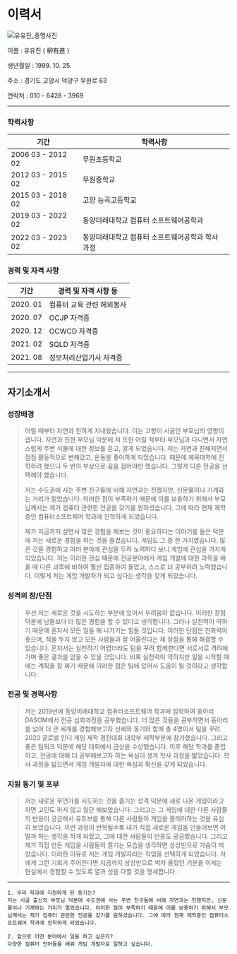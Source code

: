 # 이력서



![유유진_증명사진](C:\Users\UUJIN\Desktop\그림1.jpg)			

이름 : 유유진 ( 柳有進 )

생년월일 : 1999. 10. 25.

주소 : 경기도 고양시 덕양구 무원로 63

연락처 : 010 - 6428 - 3969

------

### 학력사항

| 기간              | 학력사항                                         |
| ----------------- | ------------------------------------------------ |
| 2006 03 - 2012 02 | 무원초등학교                                     |
| 2012 03 - 2015 02 | 무원중학교                                       |
| 2015 03 - 2018 02 | 고양 능곡고등학교                                |
| 2019 03 - 2022 02 | 동양미래대학교 컴퓨터 소프트웨어공학과           |
| 2022 03 - 2023 02 | 동양미래대학교 컴퓨터 소프트웨어공학과 학사 과정 |



### 경력 및 자격 사항

| 기간     | 경력 및 자격 사항 등      |
| -------- | ------------------------- |
| 2020. 01 | 컴퓨터 교육 관련 해외봉사 |
| 2020. 07 | OCJP 자격증               |
| 2020. 12 | OCWCD 자격증              |
| 2021. 02 | SQLD 자격증               |
| 2021. 08 | 정보처리산업기사 자격증   |





------

## 자기소개서

### 성장배경

> 어릴 때부터 자연과 친하게 지내왔습니다. 이는 고향이 시골인 부모님의 영향이 큽니다. 자연과 친한 부모님 덕분에 저 또한 어릴 적부터 부모님과 다니면서 자연스럽게 주변 식물에 대한 정보를 듣고, 알게 되었습니다. 저는 자연과 친해지면서 점점 활동적으로 변해갔고, 운동을 좋아하게 되었습니다. 때문에 체육대학에 진학하려 했으나 두 번의 부상으로 꿈을 접어야만 했습니다. 그렇게 다른 전공을 선택해야 했습니다. 
>
> 저는 수도권에 사는 주변 친구들에 비해 자연과는 친했지만, 신문물이나 기계와는 거리가 멀었습니다. 이러한 점이 부족하기 때문에 이를 보충하기 위해서 부모님께서는 제가 컴퓨터 관련한 전공을 갖기를 원하셨습니다. 그에 따라 현재 재학중인 컴퓨터소프트웨어 학과에 진학하게 되었습니다.
>
> 제가 지금까지 살면서 많은 경험을 해보는 것이 중요하다는 이야기를 들은 덕분에 저는 새로운 경험을 하는 것을 즐겼습니다. 게임도 그 중 한 가지였습니다. 많은 것을 경험하고 여러 분야에 관심을 두려 노력하다 보니 게임에 관심을 가지게 되었습니다. 저는 이러한 관심 때문에 전공분야에서 게임 개발에 대한 과목을 배울 때 다른 과목에 비하여 훨씬 집중하여 들었고, 스스로 더 공부하려 노력했습니다. 이렇게 저는 게임 개발자가 되고 싶다는 생각을 갖게 되었습니다.



### 성격의 장/단점

> 우선 저는 새로운 것을 시도하는 부분에 있어서 두려움이 없습니다. 이러한 장점 덕분에 남들보다 더 많은 경험을 할 수 있다고 생각합니다. 그러나 실천력이 약하기 때문에 혼자서 모든 일을 해 나가기는 힘들 것입니다. 이러한 단점은 친화력이 좋으며, 적을 두지 않고 모든 사람들과 잘 어울린다는 제 장점을 통해 해결할 수 있습니다. 혼자서는 실천하기 어렵더라도 팀을 꾸려 함께한다면 서로서로 격려해가며 좋은 결과를 얻을 수 있을 것입니다. 비록 실천력이 약하지만 일을 시작할 때에는 계획을 잘 짜기 때문에 이러한 점은 팀에 있어서 도움이 될 것이라고 생각합니다. 



### 전공 및 경력사항

> 저는 2019년에 동양미래대학교 컴퓨터소프트웨어 학과에 입학하여 동아리 DASOM에서 전공 심화과정을 공부했습니다. 더 많은 것들을 공부하면서 동아리를 넘어 더 큰 세계를 경험해보고자 선배와 동기와 함께 총 4명이서 팀을 꾸려 2020 글로벌 인디 게임 제작 경진대회 대학부 제작부분에 참가했습니다. 그리고 좋은 팀워크 덕분에 해당 대회에서 금상을 수상했습니다. 이후 해당 학과를 졸업하고, 전공에 대해 더 공부해보고자 하는 욕심이 생겨 학사 과정을 밟았습니다. 학사 과정을 밟으면서 게임 개발자에 대한 욕심과 확신을 갖게 되었습니다.



### 지원 동기 및 포부

> 저는 새로운 무언가를 시도하는 것을 즐기는 성격 덕분에 새로 나온 게임이라고 하면 고민도 하지
> 않고 일단 해보았습니다. 그리고는 그 게임에 대한 다른 사람들의 반응이 궁금해서 유튜브를 통해 다른 사람들이 게임을 플레이하는 것을 유심히 보았습니다. 이런 과정이 반복될수록 내가 직접 새로운 게임을 만들어보면 어떨까 하는 생각을 하게 되었고, 그에 대한 사람들의 반응도 궁금했습니다. 그리고 제가 직접 만든 게임을 사람들이 즐기는 모습을 생각하면 상상만으로 가슴이 벅찼습니다. 이러한 이유로 저는 게임 개발자라는 직업을 선택하게 되었습니다. 저에게 그런 기회가 주어진다면 지금까지 상상만으로 벅차 올랐던 기분을 이제는 현실에서 경험할 수 있도록 열과 성을 다할 것을 맹세합니다.



------

```
1. 우리 학과에 지원하게 된 동기는?
저는 시골 출신의 부모님 덕분에 수도권에 사는 주변 친구들에 비해 자연과는 친했지만, 신문물이나 기계와는 거리가 멀었습니다. 이러한 점이 부족하기 때문에 이를 보충하기 위해서 부모님께서는 제가 컴퓨터 관련한 전공을 갖기를 원하셨습니다. 그에 따라 현재 재학중인 컴퓨터소프트웨어 학과에 진학하게 되었습니다.
```

```
2. 앞으로 어떤 분야에서 일을 하고 싶은가?
다양한 컴퓨터 언어들을 배워 게임 개발자로 일하고 싶습니다.
```

